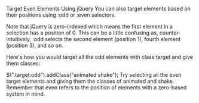 Target Even Elements Using jQuery
You can also target elements based on their positions using :odd or :even selectors.

Note that jQuery is zero-indexed which means the first element in a selection has a position of 0. This can be a little confusing as, counter-intuitively, :odd selects the second element (position 1), fourth element (position 3), and so on.

Here's how you would target all the odd elements with class target and give them classes:

$(".target:odd").addClass("animated shake");
Try selecting all the even target elements and giving them the classes of animated and shake. Remember that even refers to the position of elements with a zero-based system in mind.

